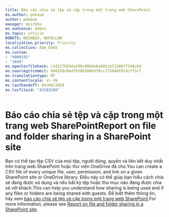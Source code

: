 ```yaml
---
title: Báo cáo chia sẻ tệp và cặp trong một trang web SharePoint
ms.author: pebaum
author: pebaum
manager: mnirkhe
ms.audience: Admin
ms.topic: article
ROBOTS: NOINDEX, NOFOLLOW
localization_priority: Priority
ms.collection: Adm_O365
ms.custom:
- "9000192"
- "3049"
ms.openlocfilehash: c1d21fb59da298c99bda8a685cb7128077349c6d
ms.sourcegitcommit: 940169c0edf638b5086d70cc275049f01dcff3cf
ms.translationtype: MT
ms.contentlocale: vi-VN
ms.lasthandoff: 04/08/2020
ms.locfileid: "43183288"
---
```

# <a name="report-on-file-and-folder-sharing-in-a-sharepoint-site"></a><span data-ttu-id="e1497-102">Báo cáo chia sẻ tệp và cặp trong một trang web SharePoint</span><span class="sxs-lookup"><span data-stu-id="e1497-102">Report on file and folder sharing in a SharePoint site</span></span>

<span data-ttu-id="e1497-103">Bạn có thể tạo tệp CSV của mọi tệp, người dùng, quyền và liên kết duy nhất trên trang web SharePoint hoặc thư viện OneDrive đã cho.</span><span class="sxs-lookup"><span data-stu-id="e1497-103">You can create a CSV file of every unique file, user, permission, and link on a given SharePoint site or OneDrive library.</span></span> <span data-ttu-id="e1497-104">Điều này có thể giúp bạn hiểu cách chia sẻ đang được sử dụng và nếu bất kỳ tệp hoặc thư mục nào đang được chia sẻ với khách.</span><span class="sxs-lookup"><span data-stu-id="e1497-104">This can help you understand how sharing is being used and if any files or folders are being shared with guests.</span></span> <span data-ttu-id="e1497-105">Để biết thêm thông tin, hãy xem [báo cáo chia sẻ tệp và cặp trong một trang web SharePoint](https://docs.microsoft.com/sharepoint/sharing-reports).</span><span class="sxs-lookup"><span data-stu-id="e1497-105">For more information, please see [Report on file and folder sharing in a SharePoint site](https://docs.microsoft.com/sharepoint/sharing-reports).</span></span>
